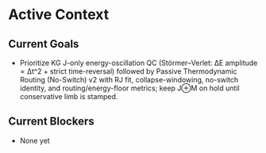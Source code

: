 # Active Context

## Current Goals

- Prioritize KG J-only energy-oscillation QC (Störmer–Verlet: ΔE amplitude ∝ Δt^2 + strict time-reversal) followed by Passive Thermodynamic Routing (No-Switch) v2 with RJ fit, collapse-windowing, no-switch identity, and routing/energy-floor metrics; keep J⊕M on hold until conservative limb is stamped.

## Current Blockers

- None yet